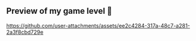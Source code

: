 
## <b>Preview of my game level 🍰</b>
https://github.com/user-attachments/assets/ee2c4284-317a-48c7-a281-2a3f8cbd729e

